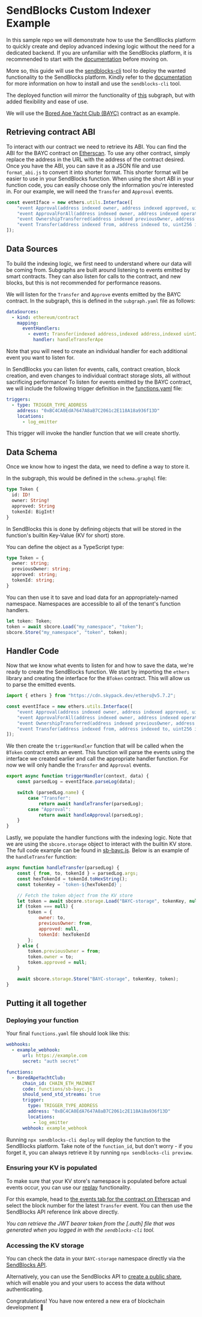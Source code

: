 # SendBlocks Custom Indexer Example

In this sample repo we will demonstrate how to use the SendBlocks platform to quickly create and deploy advanced indexing logic without the need for a dedicated backend. If you are unfamiliar with the SendBlocks platform, it is recommended to start with the [documentation](https://sendblocks.readme.io/docs) before moving on.

More so, this guide will use the [sendblocks-cli](https://www.npmjs.com/package/sendblocks-cli) tool to deploy the wanted functionality to the SendBlocks platform. Kindly refer to the [documentation](https://github.com/sendblocks/sendblocks-cli) for more information on how to install and use the `sendblocks-cli` tool.

The deployed function will mirror the functionality of [this](https://github.com/dabit3/bored-ape-yacht-club-api-and-subgraph) subgraph, but with added flexibility and ease of use.

We will use the [Bored Ape Yacht Club (BAYC)](https://etherscan.io/address/0xBC4CA0EdA7647A8aB7C2061c2E118A18a936f13D) contract as an example.

## Retrieving contract ABI

To interact with our contract we need to retrieve its ABI. You can find the ABI for the BAYC contract on [Etherscan](https://etherscan.io/address/0xBC4CA0EdA7647A8aB7C2061c2E118A18a936f13D#code). To use any other contract, simply replace the address in the URL with the address of the contract desired.
Once you have the ABI, you can save it as a JSON file and use `format_abi.js` to convert it into shorter format. This shorter format will be easier to use in your SendBlocks function.
When using the short ABI in your function code, you can easily choose only the information you're interested in.
For our example, we will need the `Transfer` and `Approval` events.

```javascript
const eventIface = new ethers.utils.Interface([
    "event Approval(address indexed owner, address indexed approved, uint256 indexed tokenId)",
    "event ApprovalForAll(address indexed owner, address indexed operator, bool approved)",
    "event OwnershipTransferred(address indexed previousOwner, address indexed newOwner)",
    "event Transfer(address indexed from, address indexed to, uint256 indexed tokenId)",
]);
```

## Data Sources

To build the indexing logic, we first need to understand where our data will be coming from. Subgraphs are built around listening to events emitted by smart contracts. They can also listen for calls to the contract, and new blocks, but this is not recommended for performance reasons.

We will listen for the `Transfer` and `Approve` events emitted by the BAYC contract. In the subgraph, this is defined in the `subgraph.yaml` file as follows:

```yaml
dataSources:
  - kind: ethereum/contract
    mapping:
      eventHandlers:
        - event: Transfer(indexed address,indexed address,indexed uint256)
          handler: handleTransferApe
```

Note that you will need to create an individual handler for each additional event you want to listen for.

In SendBlocks you can listen for events, calls, contract creation, block creation, and even changes to individual contract storage slots, all without sacrificing performance!
To listen for events emitted by the BAYC contract, we will include the following trigger definition in the [functions.yaml](src/functions.yaml) file:

```yaml
triggers:
  - type: TRIGGER_TYPE_ADDRESS
    address: "0xBC4CA0EdA7647A8aB7C2061c2E118A18a936f13D"
    locations:
      - log_emitter
```

This trigger will invoke the handler function that we will create shortly.

## Data Schema

Once we know how to ingest the data, we need to define a way to store it.

In the subgraph, this would be defined in the `schema.graphql` file:

```graphql
type Token {
  id: ID!
  owner: String!
  approved: String
  tokenId: BigInt!
}
```

In SendBlocks this is done by defining objects that will be stored in the function's builtin Key-Value (KV for short) store.

You can define the object as a TypeScript type:

```typescript
type Token = {
  owner: string;
  previousOwner: string;
  approved: string;
  tokenId: string;
}
```

You can then use it to save and load data for an appropriately-named namespace. Namespaces are accessible to all of the tenant's function handlers.

```typescript
let token: Token;
token = await sbcore.Load("my_namespace", "token");
sbcore.Store("my_namespace", "token", token);
```

## Handler Code

Now that we know what events to listen for and how to save the data, we're ready to create the SendBlocks function. We start by importing the `ethers` library and creating the interface for the `BToken` contract. This will allow us to parse the emitted events.

```javascript
import { ethers } from "https://cdn.skypack.dev/ethers@v5.7.2";

const eventIface = new ethers.utils.Interface([
    "event Approval(address indexed owner, address indexed approved, uint256 indexed tokenId)",
    "event ApprovalForAll(address indexed owner, address indexed operator, bool approved)",
    "event OwnershipTransferred(address indexed previousOwner, address indexed newOwner)",
    "event Transfer(address indexed from, address indexed to, uint256 indexed tokenId)",
]);
```

We then create the `triggerHandler` function that will be called when the `BToken` contract emits an event. This function will parse the events using the interface we created earlier and call the appropriate handler function. For now we will only handle the `Transfer` and `Approval` events.

```javascript
export async function triggerHandler(context, data) {
    const parsedLog = eventIface.parseLog(data);

    switch (parsedLog.name) {
        case "Transfer":
            return await handleTransfer(parsedLog);
        case "Approval":
            return await handleApproval(parsedLog);
    }
}
```

Lastly, we populate the handler functions with the indexing logic. Note that we are using the `sbcore.storage` object to interact with the builtin KV store. The full code example can be found in [sb-bayc.js](functions/sb-bayc.js). Below is an example of the `handleTransfer` function:

```javascript
async function handleTransfer(parsedLog) {
    const { from, to, tokenId } = parsedLog.args;
    const hexTokenId = tokenId.toHexString();
    const tokenKey = `token-${hexTokenId}`;

    // Fetch the token object from the KV store
    let token = await sbcore.storage.Load("BAYC-storage", tokenKey, null);
    if (token === null) {
        token = {
            owner: to,
            previousOwner: from,
            approved: null,
            tokenId: hexTokenId
        };
    } else {
        token.previousOwner = from;
        token.owner = to;
        token.approved = null;
    }

    await sbcore.storage.Store("BAYC-storage", tokenKey, token);
}
```

## Putting it all together

### Deploying your function

Your final `functions.yaml` file should look like this:

```yaml
webhooks:
  - example_webhook:
      url: https://example.com
      secret: "auth secret"

functions:
  - BoredApeYachtClub:
      chain_id: CHAIN_ETH_MAINNET
      code: functions/sb-bayc.js
      should_send_std_streams: true
      trigger:
        type: TRIGGER_TYPE_ADDRESS
        address: "0xBC4CA0EdA7647A8aB7C2061c2E118A18a936f13D"
        locations:
          - log_emitter
      webhook: example_webhook
```

Running `npx sendblocks-cli deploy` will deploy the function to the SendBlocks platform. Take note of the `function_id`, but don't worry - if you forget it, you can always retrieve it by running `npx sendblocks-cli preview`.

### Ensuring your KV is populated

To make sure that your KV store's namespace is populated before actual events occur, you can use our [replay](https://sendblocks.readme.io/reference/replay_blocks_api_v1_functions_replay_blocks_post) functionality.

For this example, head to [the events tab for the contract on Etherscan](https://etherscan.io/address/0xBC4CA0EdA7647A8aB7C2061c2E118A18a936f13D#events) and select the block number for the latest `Transfer` event. You can then use the SendBlocks API reference link above directly.

*You can retrieve the JWT bearer token from the [.auth] file that was generated when you logged in with the `sendblocks-cli` tool.*

### Accessing the KV storage

You can check the data in your `BAYC-storage` namespace directly via the [SendBlocks API](https://sendblocks.readme.io/reference/get_namespace_storage_api_v1_storage_namespaces__namespace_id__values_get).

Alternatively, you can use the SendBlocks API to [create a public share](https://sendblocks.readme.io/reference/create_public_share_api_v1_storage_namespaces__namespace_id__shares_post), which will enable you and your users to access the data without authenticating.

Congratulations! You have now entered a new era of blockchain development 🚀
